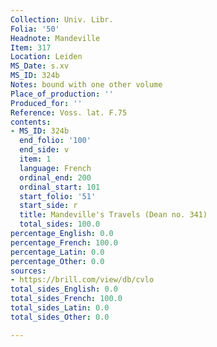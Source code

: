 ```yaml
---
Collection: Univ. Libr.
Folia: '50'
Headnote: Mandeville
Item: 317
Location: Leiden
MS_Date: s.xv
MS_ID: 324b
Notes: bound with one other volume
Place_of_production: ''
Produced_for: ''
Reference: Voss. lat. F.75
contents:
- MS_ID: 324b
  end_folio: '100'
  end_side: v
  item: 1
  language: French
  ordinal_end: 200
  ordinal_start: 101
  start_folio: '51'
  start_side: r
  title: Mandeville's Travels (Dean no. 341)
  total_sides: 100.0
percentage_English: 0.0
percentage_French: 100.0
percentage_Latin: 0.0
percentage_Other: 0.0
sources:
- https://brill.com/view/db/cvlo
total_sides_English: 0.0
total_sides_French: 100.0
total_sides_Latin: 0.0
total_sides_Other: 0.0

---
```

